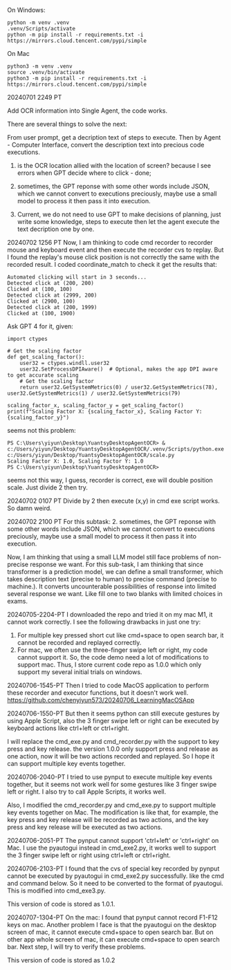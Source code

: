 On Windows:
```
python -m venv .venv
.venv/Scripts/activate
python -m pip install -r requirements.txt -i https://mirrors.cloud.tencent.com/pypi/simple
```

On Mac
```
python3 -m venv .venv
source .venv/bin/activate
python3 -m pip install -r requirements.txt -i https://mirrors.cloud.tencent.com/pypi/simple
```




20240701 2249 PT


Add OCR information into Single Agent, the code works.

There are several things to solve the next:

From user prompt, get a decription text of steps to execute.
Then by Agent - Computer Interface, convert the description text into precious code executions.

1. is the OCR location allied with the location of screen? because I see errors when GPT decide where to click - done;
2. sometimes, the GPT reponse with some other words include JSON, which we cannot convert to executions preciously, maybe use a small model to process it then pass it into execution.

3. Current, we do not need to use GPT to make decisions of planning, just write some knowledge, steps to execute then let the agent execute the text decription one by one. 


20240702 1256 PT
Now, I am thinking to code cmd recorder to recorder mouse and keyboard event and then execute the recorder cvs to replay.
But I found the replay's mouse click position is not correctly the same with the recorded result.
I coded coordinate_match to check it get the results that:
```
Automated clicking will start in 3 seconds...
Detected click at (200, 200)
Clicked at (100, 100)
Detected click at (2999, 200)
Clicked at (2900, 100)
Detected click at (200, 1999)
Clicked at (100, 1900)
```

Ask GPT 4 for it, given:
```
import ctypes

# Get the scaling factor
def get_scaling_factor():
    user32 = ctypes.windll.user32
    user32.SetProcessDPIAware()  # Optional, makes the app DPI aware to get accurate scaling
    # Get the scaling factor
    return user32.GetSystemMetrics(0) / user32.GetSystemMetrics(78), user32.GetSystemMetrics(1) / user32.GetSystemMetrics(79)

scaling_factor_x, scaling_factor_y = get_scaling_factor()
print(f"Scaling Factor X: {scaling_factor_x}, Scaling Factor Y: {scaling_factor_y}")
```

seems not this problem: 
```
PS C:\Users\yiyun\Desktop\YuantsyDesktopAgentOCR> & c:/Users/yiyun/Desktop/YuantsyDesktopAgentOCR/.venv/Scripts/python.exe c:/Users/yiyun/Desktop/YuantsyDesktopAgentOCR/scale.py
Scaling Factor X: 1.0, Scaling Factor Y: 1.0
PS C:\Users\yiyun\Desktop\YuantsyDesktopAgentOCR>
```
seems not this way, I guess, recorder is correct, exe will double position scale.
Just divide 2 then try. 

20240702 0107 PT
Divide by 2 then execute (x,y) in cmd exe script works. So damn weird. 


20240702 2100 PT
For this subtask:
2. sometimes, the GPT reponse with some other words include JSON, which we cannot convert to executions preciously, maybe use a small model to process it then pass it into execution.

Now, I am thinking that using a small LLM model still face problems of non-precise response we want. 
For this sub-task, I am thinking that since transformer is a prediction model, we can define a small transformer, which takes description text (precise to human) to precise command (precise to machine.). It converts uncounterable possibilities of response into limited several response we want. Like fill one to two blanks with limited choices in exams. 


20240705-2204-PT
I downloaded the repo and tried it on my mac M1, it cannot work correctly.
I see the following drawbacks in just one try:
1. For multiple key pressed short cut like cmd+space to open search bar, it cannot be recorded and replayed correctly.
2. For mac, we often use the three-finger swipe left or right, my code cannot support it.
So, the code demo need a lot of modifications to support mac. 
Thus, I store current code repo as 1.0.0 which only support my several initial trials on windows. 


20240706-1545-PT
Then I tried to code MacOS application to perform these recorder and executor functions, but it doesn't work well.
https://github.com/chenyiyun573/20240706_LearningMacOSApp


20240706-1550-PT
But then it seems python can still execute gestures by using Apple Script, also the 3 finger swipe left or right can be executed by keyboard actions like ctrl+left or ctrl+right.

I will replace the cmd_exe.py and cmd_recorder.py with the support to key press and key release. the version 1.0.0 only support press and release as one action, now it will be two actions recorded and replayed. So I hope it can support multiple key events together. 


20240706-2040-PT
I tried to use pynput to execute multiple key events together, but it seems not work well for some gestures like 3 finger swipe left or right.
I also try to call Apple Scripts, it works well. 


Also, I modified the cmd_recorder.py and cmd_exe.py to support multiple key events together on Mac. The modification is like that, for example, the key press and key release will be recorded as two actions, and the key press and key release will be executed as two actions.

20240706-2051-PT
The pynput cannot support 'ctrl+left' or 'ctrl+right' on Mac. I use the pyautogui instead in cmd_exe2.py, it works well to support the 3 finger swipe left or right using ctrl+left or ctrl+right.


20240706-2103-PT
I found that the cvs of special key recorded by pynput cannot be executed by pyautogui in cmd_exe2.py successfully.
like the cmd and command below. So it need to be converted to the format of pyautogui.
This is modified into cmd_exe3.py.

This version of code is stored as 1.0.1. 


20240707-1304-PT
On the mac:
I found that pynput cannot record F1-F12 keys on mac. Another problem I face is that the pyautogui on the desktop screen of mac, it cannot execute cmd+space to open search bar. But on other app whole screen of mac, it can execute cmd+space to open search bar.
Next step, I will try to verify these problems.

This version of code is stored as 1.0.2
